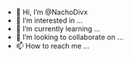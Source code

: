 - 👋 Hi, I’m @NachoDivx
- 👀 I’m interested in ...
- 🌱 I’m currently learning ...
- 💞️ I’m looking to collaborate on ...
- 📫 How to reach me ...

<!---
NachoDivx/NachoDivx is a ✨ special ✨ repository because its `README.md` (this file) appears on your GitHub profile.
You can click the Preview link to take a look at your changes.
--->
